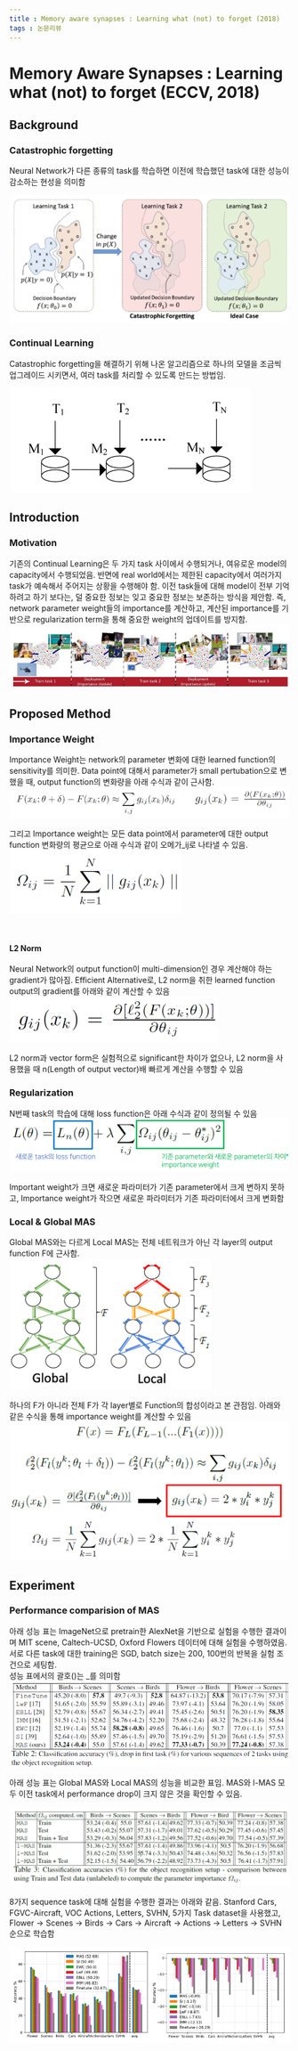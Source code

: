 ```yaml
---
title : Memory aware synapses : Learning what (not) to forget (2018)
tags : 논문리뷰 
---
```


# Memory Aware Synapses : Learning what (not) to forget (ECCV, 2018)

## Background 
### Catastrophic forgetting 
Neural Network가 다른 종류의 task를 학습하면 이전에 학습했던 task에 대한 성능이 감소하는 현성을 의미함 

![](/assets/img/2023-01-31-14-55-03.png)
<br/> 

### Continual Learning 
Catastrophic forgetting을 해결하기 위해 나온 알고리즘으로 하나의 모델을 조금씩 업그레이드 시키면서, 여러 task를 처리할 수 있도록 만드는 방법임. <br/>

![](/assets/img/2023-01-31-15-00-25.png)
<br/> 

## Introduction 
### Motivation 
기존의 Continual Learning은 두 가지 task 사이에서 수행되거나, 여유로운 model의 capacity에서 수행되었음. 반면에 real world에서는 제한된 capacity에서 여러가지 task가 예속해서 주어지는 상황을 수행해야 함. 이전 task들에 대해 model이 전부 기억하려고 하기 보다는, 덜 중요한 정보는 잊고 중요한 정보는 보존하는 방식을 제안함. 즉, network parameter weight들의 importance를 계산하고, 계산된 importance를 기반으로 regularization term을 통해 중요한 weight의 업데이트를 방지함. <br/>
![](/assets/img/2023-01-31-15-03-13.png)
<br/>

## Proposed Method 
### Importance Weight 
Importance Weight는 network의 parameter 변화에 대한 learned function의 sensitivity를 의미한. Data point에 대해서 parameter가 small pertubation으로 변했을 때, output function의 변화량을 아래 수식과 같이 근사함. 
<br/>
![](/assets/img/2023-01-31-15-04-58.png)
<br/>

그리고 Importance weight는 모든 data point에서 parameter에 대한 output function 변화량의 평균으로 아래 수식과 같이 오메가_ij로 나타낼 수 있음. 
<br/>
![](/assets/img/2023-01-31-15-07-05.png)

<br/>

#### L2 Norm 
Neural Network의 output function이 multi-dimension인 경우 계산해야 하는 gradient가 많아짐. Efficient Alternative로, L2 norm을 취한 learned function output의 gradient를 아래와 같이 계산할 수 있음
<br/>
![](/assets/img/2023-01-31-15-08-23.png)
<br/>

L2 norm과 vector form은 실험적으로 significant한 차이가 없으나, L2 norm을 사용했을 때 n(Length of output vector)배 빠르게 계산을 수행할 수 있음 

### Regularization
N번째 task의 학습에 대해 loss function은 아래 수식과 같이 정의될 수 있음 
<br/>
![](/assets/img/2023-01-31-15-09-44.png)
<br/>

Important weight가 크면 새로운 파라미터가 기존 parameter에서 크게 변하지 못하고, Importance weight가 작으면 새로운 파라미터가 기존 파라미터에서 크게 변화함 

### Local & Global MAS 
Global MAS와는 다르게 Local MAS는 전체 네트워크가 아닌 각 layer의 output function F에 근사함. 
<br/>
![](/assets/img/2023-01-31-15-12-45.png)
<br/>

하나의 F가 아니라 전체 F가 각 layer별로 Function의 합성이라고 본 관점임. 아래와 같은 수식을 통해 importance weight를 계산할 수 있음 
<br/>
![](/assets/img/2023-01-31-15-13-51.png)
<br/>

## Experiment
### Performance comparision of MAS
아래 성능 표는 ImageNet으로 pretrain한 AlexNet을 기반으로 실험을 수행한 결과이며  MIT scene, Caltech-UCSD, Oxford Flowers 데이터에 대해 실험을 수행하였음. 서로 다른 task에 대한 training은 SGD, batch size는 200, 100번의 반복을 실험 조건으로 세팅함. 
<br/>
성능 표에서의 괄호()는 _를 의미함 <br/>
![](/assets/img/2023-01-31-15-14-22.png)
<br/>

아래 성능 표는 Global MAS와 Local MAS의 성능을 비교한 표임. MAS와 l-MAS 모두 이전 task에서 performance drop이 크지 않은 것을 확인할 수 있음.<br/>

![](/assets/img/2023-01-31-15-16-21.png)
<br/>

8가지 sequence task에 대해 실험을 수행한 결과는 아래와 같음.  Stanford Cars, FGVC-Aircraft, VOC Actions, Letters, SVHN, 5가지 Task dataset을 사용했고, Flower → Scenes → Birds → Cars → Aircraft → Actions → Letters → SVHN 순으로 학습함 <br/>

![](/assets/img/2023-01-31-15-16-39.png)
<br/>



